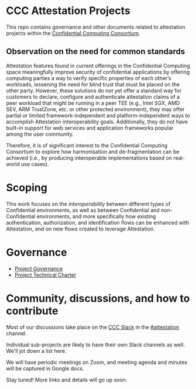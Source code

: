 # CCC Attestation Projects

This repo contains governance and other documents related to attestation
projects within the [Confidential Computing
Consortium](https://github.com/confidential-computing).


## Observation on the need for common standards

Attestation features found in current offerings in the Confidential Computing
space meaningfully improve security of confidential applications by offering
computing parties a way to verify specific properties of each other’s
workloads, lessening the need for blind trust that must be placed on the other
party. However, these solutions do not yet offer a standard way for customers
to declare, configure and authenticate attestation claims of a peer workload
that might be running in a peer TEE (e.g., Intel SGX, AMD SEV, ARM TrustZone,
etc. or other protected environment), they may offer partial or limited
framework-independent and platform-independent ways to accomplish Attestation
interoperability goals. Additionally, they do not have built-in support for web
services and application frameworks popular among the user community.

Therefore, it is of significant interest to the Confidential Computing
Consortium to explore how harmonisation and de-fragmentation can be achieved
(i.e., by producing interoperable implementations based on real-world use
cases).

# Scoping

This work focuses on the *interoperability* between different types of
Confidential environments, as well as between Confidential and non-Confidential
environments, and more specifically how existing authentication, authorization,
and identification flows can be enhanced with Attestation, and on new flows
created to leverage Attestation.

# Governance

* [Project Governance](governance.md)
* [Project Technical Charter](TECHNICAL_CHARTER.md)

# Community, discussions, and how to contribute

Most of our discussions take place on the [CCC
Slack](https://confidentialcomputing.slack.com/) in the
[#attestation](https://confidentialcomputing.slack.com/archives/C01QZ3K1APM)
channel.

Individual sub-projects are likely to have their own Slack channels as well.
We'll jot down a list here.

We will have periodic meetings on Zoom, and meeting agenda and minutes will be
captured in Google docs.

Stay tuned! More links and details will go up soon.

